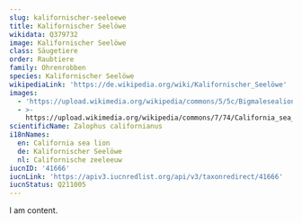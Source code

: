 ```yaml
---
slug: kalifornischer-seeloewe
title: Kalifornischer Seelöwe
wikidata: Q379732
image: Kalifornischer Seelöwe
class: Säugetiere
order: Raubtiere
family: Ohrenrobben
species: Kalifornischer Seelöwe
wikipediaLink: 'https://de.wikipedia.org/wiki/Kalifornischer_Seelöwe'
images:
  - 'https://upload.wikimedia.org/wikipedia/commons/5/5c/Bigmalesealion.jpg'
  - >-
    https://upload.wikimedia.org/wikipedia/commons/7/74/California_sea_lion_in_La_Jolla_(70568).jpg
scientificName: Zalophus californianus
i18nNames:
  en: California sea lion
  de: Kalifornischer Seelöwe
  nl: Californische zeeleeuw
iucnID: '41666'
iucnLink: 'https://apiv3.iucnredlist.org/api/v3/taxonredirect/41666'
iucnStatus: Q211005
---
```


I am content.
